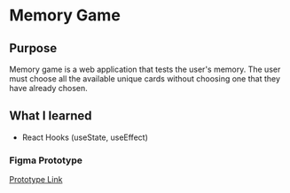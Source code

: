 # Memory Game
## Purpose
Memory game is a web application that tests the user's memory. The user must choose all the available unique cards without choosing one that they have already chosen. 

## What I learned

- React Hooks (useState, useEffect) 

### Figma Prototype
[Prototype Link](https://www.figma.com/file/XB6l3thredMvLQ6obBNUJy/Memory-Game?node-id=0%3A1)
